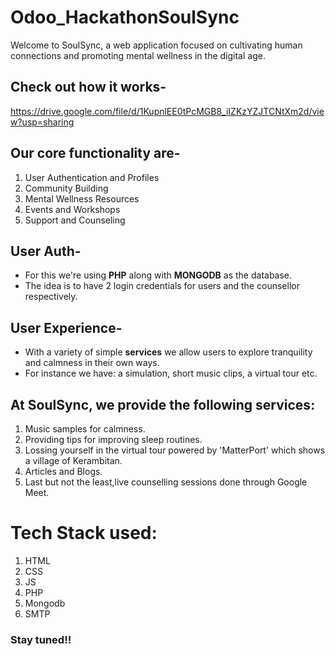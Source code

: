 # Odoo_HackathonSoulSync
Welcome to SoulSync, a web application focused on cultivating human connections and promoting mental wellness in the digital age.

## Check out how it works-
https://drive.google.com/file/d/1KupnlEE0tPcMGB8_iIZKzYZJTCNtXm2d/view?usp=sharing

## Our core functionality are-
  1. User Authentication and Profiles
  2. Community Building
  3. Mental Wellness Resources
  4. Events and Workshops
  5. Support and Counseling

## User Auth-
  - For this we're using **PHP** along with **MONGODB** as the database. 
  - The idea is to have 2 login credentials for users and the counsellor respectively.

## User Experience-
  - With a variety of simple **services** we allow users to explore tranquility and calmness in their own ways.
  - For instance we have: a simulation, short music clips, a virtual tour etc.


## At SoulSync, we provide the following services:
  1. Music samples for calmness.
  2. Providing tips for improving sleep routines.
  3. Lossing yourself in the virtual tour powered by 'MatterPort' which shows a village of Kerambitan.
  4. Articles and Blogs.
  5. Last but not the least,live counselling sessions done through Google Meet.

# Tech Stack used:
1. HTML
2. CSS
3. JS
4. PHP
5. Mongodb
6. SMTP

### Stay tuned!!



















